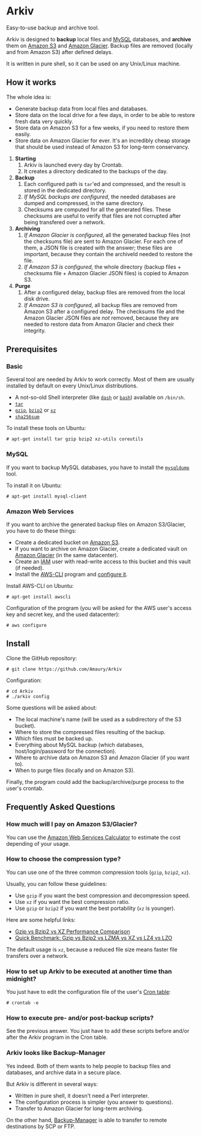 Arkiv
=====

Easy-to-use backup and archive tool.

Arkiv is designed to **backup** local files and [MySQL](https://www.mysql.com/) databases, and **archive** them on [Amazon S3](https://aws.amazon.com/s3/) and [Amazon Glacier](https://aws.amazon.com/glacier/).
Backup files are removed (locally and from Amazon S3) after defined delays.

It is written in pure shell, so it can be used on any Unix/Linux machine.


How it works
------------

The whole idea is:
- Generate backup data from local files and databases.
- Store data on the local drive for a few days, in order to be able to restore fresh data very quickly.
- Store data on Amazon S3 for a few weeks, if you need to restore them easily.
- Store data on Amazon Glacier for ever. It's an incredibly cheap storage that should be used instead of Amazon S3 for long-term conservancy.

1. **Starting**
   1. Arkiv is launched every day by Crontab.
   2. It creates a directory dedicated to the backups of the day.
2. **Backup**
   1. Each configured path is `tar`'ed and compressed, and the result is stored in the dedicated directory.
   2. *If MySQL backups are configured*, the needed databases are dumped and compressed, in the same directory.
   3. Checksums are computed for all the generated files. These checksums are useful to verify that files are not corrupted after being transfered over a network.
3. **Archiving**
   1. *If Amazon Glacier is configured*, all the generated backup files (not the checksums file) are sent to Amazon Glacier. For each one of them, a JSON file is created with the answer; these files are important, because they contain the archiveId needed to restore the file.
   2. *If Amazon S3 is configured*, the whole directory (backup files + checksums file + Amazon Glacier JSON files) is copied to Amazon S3.
4. **Purge**
   1. After a configured delay, backup files are removed from the local disk drive.
   2. *If Amazon S3 is configured*, all backup files are removed from Amazon S3 after a configured delay. The checksums file and the Amazon Glacier JSON files are *not* removed, because they are needed to restore data from Amazon Glacier and check their integrity.


Prerequisites
-------------

### Basic

Several tool are needed by Arkiv to work correctly. Most of them are usually installed by default on every Unix/Linux distributions.
- A not-so-old Shell interpreter (like [`dash`](https://en.wikipedia.org/wiki/Almquist_shell) or [`bash`](https://en.wikipedia.org/wiki/Bash_(Unix_shell))) available on `/bin/sh`.
- [`tar`](https://en.wikipedia.org/wiki/Tar_(computing))
- [`gzip`](https://en.wikipedia.org/wiki/Gzip), [`bzip2`](https://en.wikipedia.org/wiki/Bzip2) or [`xz`](https://en.wikipedia.org/wiki/Xz)
- [`sha256sum`](https://en.wikipedia.org/wiki/Sha256sum)

To install these tools on Ubuntu:
```shell
# apt-get install tar gzip bzip2 xz-utils coreutils
```

### MySQL

If you want to backup MySQL databases, you have to install the [`mysqldump`](https://dev.mysql.com/doc/refman/5.7/en/mysqldump.html) tool.

To install it on Ubuntu:
```shell
# apt-get install mysql-client
```

### Amazon Web Services

If you want to archive the generated backup files on Amazon S3/Glacier, you have to do these things:
- Create a dedicated bucket on [Amazon S3](https://aws.amazon.com/s3/).
- If you want to archive on Amazon Glacier, create a dedicated vault on [Amazon Glacier](https://aws.amazon.com/glacier/) (in the same datacenter).
- Create an [IAM](https://aws.amazon.com/iam/) user with read-write access to this bucket and this vault (if needed).
- Install the [AWS-CLI](https://aws.amazon.com/cli/) program and [configure it](http://docs.aws.amazon.com/cli/latest/userguide/cli-chap-welcome.html).

Install AWS-CLI on Ubuntu:
```shell
# apt-get install awscli
```

Configuration of the program (you will be asked for the AWS user's access key and secret key, and the used datacenter):
```shell
# aws configure
```


Install
-------

Clone the GitHub repository:
```shell
# git clone https://github.com/Amaury/Arkiv
```

Configuration:
```shell
# cd Arkiv
# ./arkiv config
```

Some questions will be asked about:
- The local machine's name (will be used as a subdirectory of the S3 bucket).
- Where to store the compressed files resulting of the backup.
- Which files must be backed up.
- Everything about MySQL backup (which databases, host/login/password for the connection).
- Where to archive data on Amazon S3 and Amazon Glacier (if you want to).
- When to purge files (locally and on Amazon S3).

Finally, the program could add the backup/archive/purge process to the user's crontab.


Frequently Asked Questions
--------------------------

### How much will I pay on Amazon S3/Glacier?
You can use the [Amazon Web Services Calculator](https://calculator.s3.amazonaws.com/index.html) to estimate the cost depending of your usage.

### How to choose the compression type?
You can use one of the three common compression tools (`gzip`, `bzip2`, `xz`).

Usually, you can follow these guidelines:
- Use `gzip` if you want the best compression and decompression speed.
- Use `xz` if you want the best compression ratio.
- Use `gzip` or `bzip2` if you want the best portability (`xz` is younger).

Here are some helpful links:
- [Gzip vs Bzip2 vs XZ Performance Comparison](https://www.rootusers.com/gzip-vs-bzip2-vs-xz-performance-comparison/)
- [Quick Benchmark: Gzip vs Bzip2 vs LZMA vs XZ vs LZ4 vs LZO](https://catchchallenger.first-world.info/wiki/Quick_Benchmark:_Gzip_vs_Bzip2_vs_LZMA_vs_XZ_vs_LZ4_vs_LZO)

The default usage is `xz`, because a reduced file size means faster file transfers over a network.

### How to set up Arkiv to be executed at another time than midnight?
You just have to edit the configuration file of the user's [Cron table](https://en.wikipedia.org/wiki/Cron):
```shell
# crontab -e
```

### How to execute pre- and/or post-backup scripts?
See the previous answer. You just have to add these scripts before and/or after the Arkiv program in the Cron table.

### Arkiv looks like Backup-Manager
Yes indeed. Both of them wants to help people to backup files and databases, and archive data in a secure place.

But Arkiv is different in several ways:
- Written in pure shell, it doesn't need a Perl interpreter.
- The configuration process is simpler (you answer to questions).
- Transfer to Amazon Glacier for long-term archiving.

On the other hand, [Backup-Manager](https://github.com/sukria/Backup-Manager) is able to transfer to remote destinations by SCP or FTP.

